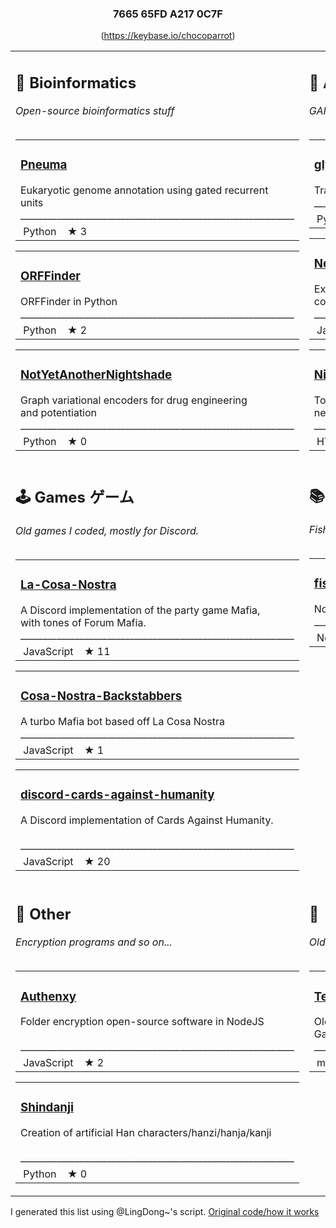 <div align="center"><h3><strong>7665 65FD A217 0C7F</strong></h3><p style="text-align: center;">(<a href="https://keybase.io/chocoparrot">https://keybase.io/chocoparrot</a>)</p></div><table><tr>
<td valign="top"><h2>🧬 Bioinformatics</h2><i>Open-source bioinformatics stuff</i><br><br><table><tr><td><h3><a href="https://github.com/Chokyotager/Pneuma">Pneuma</a></h3>Eukaryotic genome annotation using gated recurrent <br>units <br>____________________________________________________________</tr><tr><td>&nbsp;Python&nbsp;&nbsp;&nbsp;&nbsp;★ 3</td></tr></table><table><tr><td><h3><a href="https://github.com/Chokyotager/ORFFinder">ORFFinder</a></h3>ORFFinder in Python <br>____________________________________________________________</tr><tr><td>&nbsp;Python&nbsp;&nbsp;&nbsp;&nbsp;★ 2</td></tr></table><table><tr><td><h3><a href="https://github.com/Chokyotager/NotYetAnotherNightshade">NotYetAnotherNightshade</a></h3>Graph variational encoders for drug engineering <br>and potentiation <br>____________________________________________________________</tr><tr><td>&nbsp;Python&nbsp;&nbsp;&nbsp;&nbsp;★ 0</td></tr></table></td><td valign="top"><h2>🧠 Artificial intelligence</h2><i>GANs, that sort of stuff</i><br><br><table><tr><td><h3><a href="https://github.com/Chokyotager/glyph2glyph">glyph2glyph</a></h3>Translate RRPL glyphs into Arial <br>____________________________________________________________</tr><tr><td>&nbsp;Python&nbsp;&nbsp;&nbsp;&nbsp;★ 0</td></tr></table><table><tr><td><h3><a href="https://github.com/Chokyotager/Neuras">Neuras</a></h3>Experimental high-level neural network library <br>coded entirely in JavaScript <br>____________________________________________________________</tr><tr><td>&nbsp;JavaScript&nbsp;&nbsp;&nbsp;&nbsp;★ 0</td></tr></table><table><tr><td><h3><a href="https://github.com/Chokyotager/Nightshade">Nightshade</a></h3>Tox21 compound toxicity predictor using deep recurrent <br>neural nets <br>____________________________________________________________</tr><tr><td>&nbsp;HTML&nbsp;&nbsp;&nbsp;&nbsp;★ 0</td></tr></table></td></tr><tr><td valign="top"><h2>🕹️ Games ゲーム</h2><i>Old games I coded, mostly for Discord.</i><br><br><table><tr><td><h3><a href="https://github.com/Chokyotager/La-Cosa-Nostra">La-Cosa-Nostra</a></h3>A Discord implementation of the party game Mafia, <br>with tones of Forum Mafia. <br>____________________________________________________________</tr><tr><td>&nbsp;JavaScript&nbsp;&nbsp;&nbsp;&nbsp;★ 11</td></tr></table><table><tr><td><h3><a href="https://github.com/Chokyotager/Cosa-Nostra-Backstabbers">Cosa-Nostra-Backstabbers</a></h3>A turbo Mafia bot based off La Cosa Nostra <br>____________________________________________________________</tr><tr><td>&nbsp;JavaScript&nbsp;&nbsp;&nbsp;&nbsp;★ 1</td></tr></table><table><tr><td><h3><a href="https://github.com/Chokyotager/discord-cards-against-humanity">discord-cards-against-humanity</a></h3>A Discord implementation of Cards Against Humanity. <br><br>____________________________________________________________</tr><tr><td>&nbsp;JavaScript&nbsp;&nbsp;&nbsp;&nbsp;★ 20</td></tr></table></td><td valign="top"><h2>📚 Guides</h2><i>Fish guides, etc.</i><br><br><table><tr><td><h3><a href="https://github.com/Chokyotager/fishboy-hilbert">fishboy-hilbert</a></h3>No-bullshit tips on aquaria <br>____________________________________________________________</tr><tr><td>&nbsp;None&nbsp;&nbsp;&nbsp;&nbsp;★ 1</td></tr></table></td></tr><tr><td valign="top"><h2>🤔 Other</h2><i>Encryption programs and so on...</i><br><br><table><tr><td><h3><a href="https://github.com/Chokyotager/Authenxy">Authenxy</a></h3>Folder encryption open-source software in NodeJS <br><br>____________________________________________________________</tr><tr><td>&nbsp;JavaScript&nbsp;&nbsp;&nbsp;&nbsp;★ 2</td></tr></table><table><tr><td><h3><a href="https://github.com/Chokyotager/Shindanji">Shindanji</a></h3>Creation of artificial Han characters/hanzi/hanja/kanji <br><br>____________________________________________________________</tr><tr><td>&nbsp;Python&nbsp;&nbsp;&nbsp;&nbsp;★ 0</td></tr></table></td><td valign="top"><h2>🌱</h2><i>Old Minecraft functions</i><br><br><table><tr><td><h3><a href="https://github.com/Chokyotager/TesseractFour">TesseractFour</a></h3>Old Minecraft function pack, inspired by Sparks' <br>Gamemode 4 <br>____________________________________________________________</tr><tr><td>&nbsp;mcfunction&nbsp;&nbsp;&nbsp;&nbsp;★ 0</td></tr></table></td></tr></table>

I generated this list using @LingDong~'s script. [Original code/how it works](https://github.com/LingDong-/LingDong-/blob/master/generate.py)
